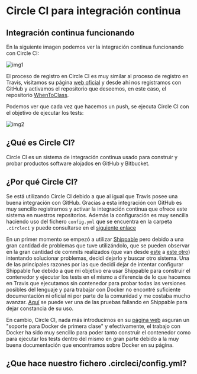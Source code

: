# Circle CI para integración continua

## Integración continua funcionando

En la siguiente imagen podemos ver la integración continua funcionando con Circle CI:

![img1](https://github.com/antoniocuadros/WhenToClass/blob/master/docs/IntegracionContinua/images/circleci/1.png)

El proceso de registro en Circle CI es muy similar al proceso de registro en Travis, visitamos su página [web oficial](https://circleci.com/) y desde ahí nos registramos con GitHub y activamos el repositorio que deseemos, en este caso, el repositorio [WhenToClass](https://github.com/antoniocuadros/WhenToClass).

Podemos ver que cada vez que hacemos un push, se ejecuta Circle CI con el objetivo de ejecutar los tests:

![img2](https://github.com/antoniocuadros/WhenToClass/blob/master/docs/IntegracionContinua/images/circleci/2.png)

## ¿Qué es Circle CI?
Circle CI es un sistema de integración continua usado para construir y probar productos software alojados en GitHub y Bitbucket.

## ¿Por qué Circle CI?
Se está utilizando Circle CI debido a que al igual que Travis posee una buena integración con GitHub. Gracias a esta integración con GitHub es muy sencillo registrarnos y activar la integración continua que ofrece este sistema en nuestros repositorios. Además la configuración es muy sencilla haciendo uso del fichero `config.yml` que se encuentra en la carpeta `.circleci` y puede consultarse en el [siguiente enlace](https://github.com/antoniocuadros/WhenToClass/blob/master/.circleci/config.yml)

En un primer momento se empezó a utilizar [Shippable](https://www.shippable.com/) pero debido a una gran cantidad de problemas que tuve utilizándolo, que se pueden observar en la gran cantidad de commits realizados (que van desde [este](https://github.com/antoniocuadros/WhenToClass/commit/6cdafd034e299b6669bcbd9cb63c7fe1803887f0)  a [este otro](https://github.com/antoniocuadros/WhenToClass/commit/d00e223e48c9ff46ce83ac61938cd61c44b01e2c)) intentando solucionar problemas, decidí dejarlo y buscar otro sistema. Una de las principales razones por las que decidí dejar de intentar configurar Shippable fue debido a que mi objetivo era usar Shippable para construir el contenedor y ejecutar los tests en el mismo a diferencia de lo que hacemos en Travis que ejecutamos sin contenedor para probar todas las versiones posibles del lenguaje y para trabajar con Docker no encontré suficiente documentación ni oficial ni por parte de la comunidad y me costaba mucho avanzar. [Aquí](https://app.shippable.com/github/antoniocuadros/WhenToClass/runs/32/1/console) se puede ver una de las pruebas fallando en Shippable para dejar constancia de su uso.

En cambio, Circle CI, nada más introducirnos en su [página web](https://circleci.com/product/#features) asguran un "soporte para Docker de primera clase" y efectivamente, el trabajo con Docker ha sido muy sencillo para poder tanto construir el contenedor como para ejecutar los tests dentro del mismo en gran parte debido a la muy buena documentación que encontramos sobre Docker en su página.

## ¿Que hace nuestro fichero .circleci/config.yml?